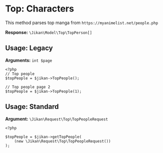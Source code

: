 # Top: Characters
This method parses top manga from `https://myanimelist.net/people.php`

**Response:** `\Jikan\Model\Top\TopPerson[]`

## Usage: Legacy
**Arguments:** `int $page`
```
<?php
// Top people
$topPeople = $jikan->TopPeople();

// Top people page 2
$topPeople = $jikan->TopPeople(1);
```

## Usage: Standard
**Argument:** `\Jikan\Request\Top\TopPeopleRequest`
```
<?php

$topPeople = $jikan->getTopPeople(
    (new \Jikan\Request\Top\TopPeopleRequest())
);
```

[^1]: Request: [\Jikan\Request\Top\TopPeople](/objects/request/top/person.md)
[^2]: Model: [\Jikan\Model\Top\TopPerson](/objects/model/top/person.md)